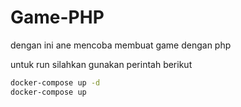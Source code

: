 # Game-PHP

dengan ini ane mencoba membuat game dengan php

untuk run silahkan gunakan perintah berikut

```sh
docker-compose up -d
docker-compose up
```
